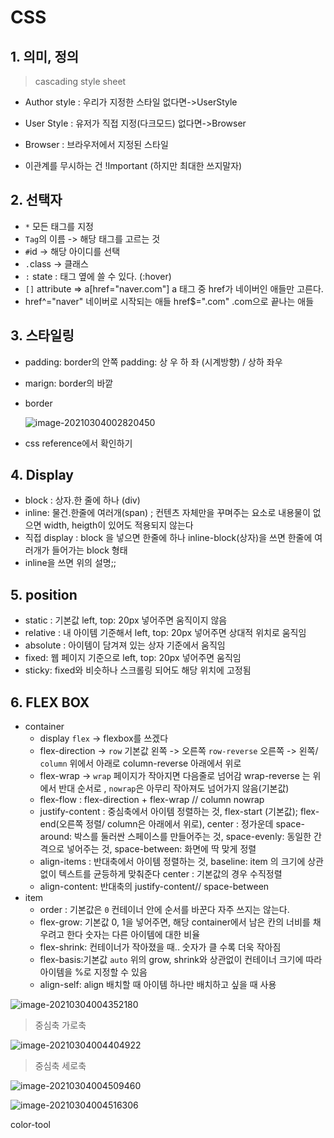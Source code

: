 # CSS



## 1. 의미, 정의

> cascading style sheet



- Author style : 우리가 지정한 스타일  없다면->UserStyle

- User Style : 유저가 직접 지정(다크모드) 없다면->Browser

- Browser : 브라우저에서 지정된 스타일 
- 이관계를 무시하는 건 !Important (하지만 최대한 쓰지말자)



## 2. 선택자

- `*` 모든 태그를 지정
- `Tag`의 이름 -> 해당 태그를 고르는 것
- `#`id -> 해당 아이디를 선택
- `.`class -> 클래스
- `:`  state : 태그 옆에 쓸 수 있다. (:hover)
- `[]` attribute => a[href="naver.com"] a 태그 중 href가 네이버인 애들만 고른다. 
- href^="naver" 네이버로 시작되는 애들 href$=".com" .com으로 끝나는 애들



## 3. 스타일링

- padding: border의 안쪽 padding: 상 우 하 좌 (시계방향) / 상하 좌우

- marign: border의 바깥

- border

  ![image-20210304002820450](C:\Users\multicampus\AppData\Roaming\Typora\typora-user-images\image-20210304002820450.png)

- css reference에서 확인하기



## 4. Display

- block : 상자.한 줄에 하나 (div)
- inline:  물건.한줄에 여러개(span) ; 컨텐츠 자체만을 꾸며주는 요소로 내용물이 없으면 width, heigth이 있어도 적용되지 않는다
- 직접 display : block 을 넣으면 한줄에 하나 inline-block(상자)을 쓰면 한줄에 여러개가 들어가는 block 형태
- inline을 쓰면 위의 설명;; 



## 5. position

- static : 기본값 left, top: 20px 넣어주면 움직이지 않음
- relative : 내 아이템 기준해서 left, top: 20px 넣어주면 상대적 위치로 움직임
- absolute : 아이템이 담겨져 있는 상자 기준에서 움직임
- fixed: 웹 페이지 기준으로 left, top: 20px 넣어주면 움직임
- sticky: fixed와 비슷하나 스크롤링 되어도 해당 위치에 고정됨



## 6. FLEX BOX

- container
  - display `flex` -> flexbox를 쓰겠다
  - flex-direction -> `row` 기본값 왼쪽 -> 오른쪽 `row-reverse` 오른쪽 -> 왼쪽/ `column` 위에서 아래로 column-reverse 아래에서 위로
  - flex-wrap -> `wrap` 페이지가 작아지면 다음줄로 넘어감 wrap-reverse 는 위에서 반대 순서로 , `nowrap`은 아무리 작아져도 넘어가지 않음(기본값) 
  - flex-flow : flex-direction + flex-wrap // column nowrap
  - justify-content : 중심축에서 아이템 정렬하는 것, flex-start (기본값); flex-end(오른쪽 정렬/ column은 아래에서 위로), center : 정가운데 space-around:  박스를 둘러싼 스페이스를 만들어주는 것, space-evenly: 동일한 간격으로 넣어주는 것, space-between: 화면에 딱 맞게 정렬
  - align-items : 반대축에서 아이템 정렬하는 것, baseline: item 의 크기에 상관없이 텍스트를 균등하게 맞춰준다 center : 기본값의 경우 수직정렬
  - align-content: 반대축의 justify-content// space-between
- item
  - order : 기본값은 `0` 컨테이너 안에 순서를 바꾼다 자주 쓰지는 않는다.
  - flex-grow: 기본값 0, 1을 넣어주면, 해당 container에서 남은 칸의 너비를 채우려고 한다 숫자는 다른 아이템에 대한 비율
  - flex-shrink: 컨테이너가 작아졌을 때.. 숫자가 클 수록 더욱 작아짐
  - flex-basis:기본값 `auto` 위의 grow, shrink와 상관없이 컨테이너 크기에 따라 아이템을 %로 지정할 수 있음
  - align-self: align 배치할 때 아이템 하나만 배치하고 싶을 때 사용

![image-20210304004352180](C:\Users\multicampus\AppData\Roaming\Typora\typora-user-images\image-20210304004352180.png)

> 중심축 가로축 

![image-20210304004404922](C:\Users\multicampus\AppData\Roaming\Typora\typora-user-images\image-20210304004404922.png)

> 중심축 세로축





![image-20210304004509460](C:\Users\multicampus\AppData\Roaming\Typora\typora-user-images\image-20210304004509460.png)

![image-20210304004516306](C:\Users\multicampus\AppData\Roaming\Typora\typora-user-images\image-20210304004516306.png)



color-tool